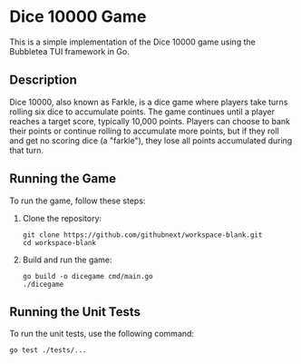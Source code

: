 # Dice 10000 Game

This is a simple implementation of the Dice 10000 game using the Bubbletea TUI framework in Go.

## Description

Dice 10000, also known as Farkle, is a dice game where players take turns rolling six dice to accumulate points. The game continues until a player reaches a target score, typically 10,000 points. Players can choose to bank their points or continue rolling to accumulate more points, but if they roll and get no scoring dice (a "farkle"), they lose all points accumulated during that turn.

## Running the Game

To run the game, follow these steps:

1. Clone the repository:
   ```
   git clone https://github.com/githubnext/workspace-blank.git
   cd workspace-blank
   ```

2. Build and run the game:
   ```
   go build -o dicegame cmd/main.go
   ./dicegame
   ```

## Running the Unit Tests

To run the unit tests, use the following command:
```
go test ./tests/...
```
